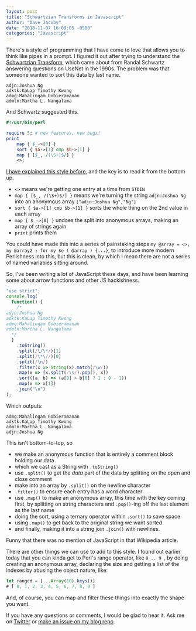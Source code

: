 ```yaml
---
layout: post
title: "Schwartzian Transforms in Javascript"
author: "Dave Jacoby"
date: "2018-11-07 16:09:05 -0500"
categories: "Javascript"
---
```

There's a style of programming that I have come to love that allows you to think like pipes in a prompt. I figured it out after trying to understand the [Schwartzian Transform](https://en.wikipedia.org/wiki/Schwartzian_transform), which came about from Randal Schwartz answering questions on UseNet in the 1990s. The problem was that someone wanted to sort this data by last name.

```data
adjn:Joshua Ng
adktk:KaLap Timothy Kwong
admg:Mahalingam Gobieramanan
admln:Martha L. Nangalama
```

And Schwartz suggested this.

```perl
#!/usr/bin/perl

require 5; # new features, new bugs!
print
    map { $_->[0] }
    sort { $a->[1] cmp $b->[1] }
    map { [$_, /(\S+)$/] }
    <>;
```

[I have explained this style before](https://varlogrant.blogspot.com/2015/05/explaining-schwartzian-transform.html), and the key is to read it from the bottom up.

* `<>` means we're getting one entry at a time from `STDIN`
* `map { [$_, /(\S+)$/] }` means we're turning the string `adjn:Joshua Ng` into an anonymous array `["adjn:Joshua Ng","Ng"]`
* `sort { $a->[1] cmp $b->[1] }` sorts the whole thing on the 2nd value in each array
* `map { $_->[0] }` undoes the split into anonymous arrays, making an array of strings again
* `print` prints them

You could have made this into a series of painstaking steps `my @array = <>; my @array2 ; for my $e ( @array ) {...}`, to introduce more modern Perlishness into this, but this is clean, by which I mean there are not a series of named variables sitting around. 

So, I've been writing a lot of JavaScript these days, and have been learning some about arrow functions and other JS hackishness.

```javascript
"use strict";
console.log(
  function() {
    /*
adjn:Joshua Ng
adktk:KaLap Timothy Kwong
admg:Mahalingam Gobieramanan
admln:Martha L. Nangalama
  */
  }
    .toString()
    .split(/\/\*/)[1]
    .split(/\*\//)[0]
    .split(/\n/)
    .filter(x => String(x).match(/\w/))
    .map(x => [x.split(/\s/).pop(), x])
    .sort((a, b) => (a[0] > b[0] ? 1 : 0 - 1))
    .map(x => x[1])
    .join("\n")
);
```

Which outputs:

```text
admg:Mahalingam Gobieramanan
adktk:KaLap Timothy Kwong
admln:Martha L. Nangalama
adjn:Joshua Ng
```

This isn't bottom-to-top, so
* we make an anonymous function that is entirely a comment block holding our data
* which we cast as a String with `.toString()`
* use `.split()` to get the _data_ part of the data by splitting on the open and close comment 
* make into an array by `.split()` on the newline character
* `.filter()` to ensure each entry has a word character
* use `.map()` to make an anonymous array, this time with the key coming first, by splitting on string characters and `.pop()`-ing off the last element as the last name
* doing the sort, using a ternary operator within `.sort()` to save space
* using `.map()` to get back to the original string we want sorted
* and finally, making it into a string join `.join()` with newlines.

Funny that there was no mention of JavaScript in that Wikipedia article.

There are other things we can use to add to this style. I found out earlier today that you can kinda get to Perl's range operator, like `0 .. 9 `, by doing creating an anonymous array, declaring the size and getting a list of the indexes by abusing the object nature, like:

```javascript
let ranged = [...Array(10).keys()]
# [ 0, 1, 2, 3, 4, 5, 6, 7, 8, 9 ]
```

And, of course, you can map and filter these things into exactly the shape you want.

If you have any questions or comments, I would be glad to hear it. Ask me on [Twitter](https://twitter.com/jacobydave) or [make an issue on my blog repo](https://github.com/jacoby/jacoby.github.io).
